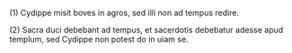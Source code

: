 (1) Cydippe misit boves in agros, sed illi non ad tempus redire.

(2) Sacra duci debebant ad tempus, et sacerdotis debebatur adesse apud templum, sed Cydippe non potest do in uiam se.
